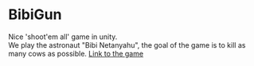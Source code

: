 # BibiGun
Nice 'shoot'em all' game in unity.
<br>
 We play the astronaut "Bibi Netanyahu", the goal of the game is to kill as many cows as possible.
[Link to the game](https://maoz-grossman.itch.io/bibigun)
